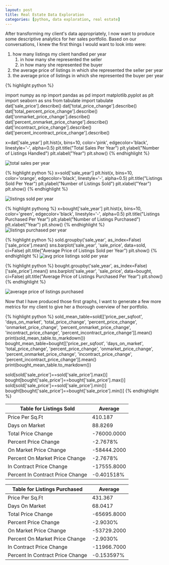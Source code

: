 ```yaml
---
layout: post
title: Real Estate Data Exploration
categories: [python, data exploration, real estate]
---
```


After transforming my client's data appropriately, I now want to produce some descriptive analytics for her sales portfolio. Based on our conversations, I knew the first things I would want to look into were:
1. how many listings my client handled per year
      1. in how many she represented the seller 
      2. in how many she represented the buyer
 2. the average price of listings in which she represented the seller per year
 3. the average price of listings in which she represented the buyer per year

{% highlight python %}

import numpy as np
import pandas as pd
import matplotlib.pyplot as plt
import seaborn as sns
from tabulate import tabulate
dat['sale_price'].describe()
dat['total_price_change'].describe()
dat['total_percent_price_change'].describe()
dat['onmarket_price_change'].describe()
dat['percent_onmarket_price_change'].describe()
dat['incontract_price_change'].describe()
dat['percent_incontract_price_change'].describe()

x=dat['sale_year']
plt.hist(x, bins=10, color='pink', edgecolor='black', linestyle='-', alpha=0.5)
plt.title("Total Sales Per Year")
plt.ylabel("Number of Listings Handled")
plt.xlabel("Year")
plt.show()
{% endhighlight %}

![total sales per year](https://user-images.githubusercontent.com/102122956/173248884-e50af173-a6c6-468b-aa40-2a315c67209b.png)

{% highlight python %}
x=sold['sale_year']
plt.hist(x, bins=10, color='orange', edgecolor='black', linestyle='-', alpha=0.5)
plt.title("Listings Sold Per Year")
plt.ylabel("Number of Listings Sold")
plt.xlabel("Year")
plt.show()
{% endhighlight %}

![listings sold per year](https://user-images.githubusercontent.com/102122956/173249263-62a97339-c4fa-492e-8d00-c950b5d3ae43.png)

{% highlight pythong %}
x=bought['sale_year']
plt.hist(x, bins=10, color='green', edgecolor='black', linestyle='-', alpha=0.5)
plt.title("Listings Purchased Per Year")
plt.ylabel("Number of Listings Purchased")
plt.xlabel("Year")
plt.show()
{% endhighlight %}
![listings purchased per year](https://user-images.githubusercontent.com/102122956/173249377-fcbd025a-5ad4-4d07-a72a-f5b5c72046ed.png)



{% highlight python %}
sold.groupby('sale_year', as_index=False)['sale_price'].mean()
sns.barplot('sale_year', 'sale_price', data=sold, ci=False)
plt.title("Average Price of Listings Sold per Year")
plt.show()
{% endhighlight %}
![avg price listings sold per year](https://user-images.githubusercontent.com/102122956/173249650-24c83071-9f09-4b51-9c88-3310323170c1.png)


{% highlight python %}
bought.groupby('sale_year', as_index=False)['sale_price'].mean()
sns.barplot('sale_year', 'sale_price', data=bought, ci=False)
plt.title("Average Price of Listings Purchased Per Year")
plt.show()
{% endhighlight %}

![average price of listings purchased](https://user-images.githubusercontent.com/102122956/173249620-f2b74724-edcb-4a4d-badb-8ce9beb241a0.png)

Now that I have produced those first graphs, I want to generate a few more metrics for my client to give her a thorough overview of her portfolio.

{% highlight python %}
sold_mean_table=sold[['price_per_sqfoot', 'days_on_market', 'total_price_change', 'percent_price_change', 'onmarket_price_change', 'percent_onmarket_price_change', 'incontract_price_change', 'percent_incontract_price_change']].mean()
print(sold_mean_table.to_markdown())
bought_mean_table=bought[['price_per_sqfoot', 'days_on_market', 'total_price_change', 'percent_price_change', 'onmarket_price_change', 'percent_onmarket_price_change', 'incontract_price_change', 'percent_incontract_price_change']].mean()
print(bought_mean_table.to_markdown())

sold[sold['sale_price']==sold['sale_price'].max()]
bought[bought['sale_price']==bought['sale_price'].max()]
sold[sold['sale_price']==sold['sale_price'].min()]
bought[bought['sale_price']==bought['sale_price'].min()]
{% endhighlight %}

Table for Listings Sold          | Average        |
---------------------------------|----------------|
 Price Per Sq.Ft                 |     410.187    |
 Days on Market                  |    88.8269     |
 Total Price Change              | -76000.0000    |
 Percent Price Change            |   -2.7678%     |
 On Market Price Change          | -58444.2000    |
 Percent On Market Price Change  |     -2.7678%   |
 In Contract Price Change        | -17555.8000    |
 Percent In Contract Price Change|     -0.401518% |






Table for Listings Purchased      | Average        | 
----------------------------------|----------------|
 Price Per Sq.Ft                  |    431.367     |
 Days On Market                   |     68.0417    |
 Total Price Change               | -65695.8000    |
 Percent Price Change             |     -2.9030%   |
 On Market Price Change           | -53729.2000    |
 Percent On Market Price Change   |     -2.9030%   |
 In Contract Price Change         | -11966.7000    |
 Percent In Contract Price Change |     -0.153597% |


